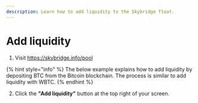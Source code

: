 ```yaml
---
description: Learn how to add liquidity to the Skybridge float.
---
```


# Add liquidity

1. Visit https://skybridge.info/pool

{% hint style="info" %}
The below example explains how to add liquidity by depositing BTC from the Bitcoin blockchain. The process is similar to add liquidity with WBTC.
{% endhint %}

2. Click the **"Add liquidity"** button at the top right of your screen.

